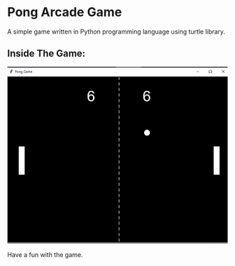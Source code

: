 # Pong Arcade Game

A simple game written in Python programming language using turtle library.

## Inside The Game:

![plot](./Capture.PNG)


Have a fun with the game.
